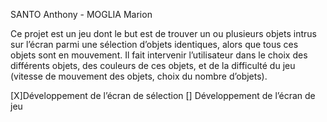 SANTO Anthony - MOGLIA Marion

Ce projet est un jeu dont le but est de trouver un ou plusieurs objets intrus sur l’écran parmi une sélection d’objets identiques, 
alors que tous ces objets sont en mouvement. Il fait intervenir l’utilisateur dans le choix des différents objets, 
des couleurs de ces objets, et de la difficulté du jeu (vitesse de mouvement des objets, choix du nombre d’objets).

[X]Développement de l’écran de sélection
[] Développement de l’écran de jeu
